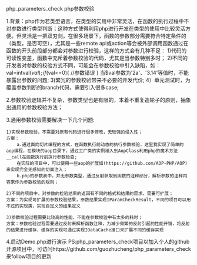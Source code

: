 php_parameters_check php参数校验

1.背景：php作为若类型语言，在类型的实用中非常灵活，在函数的执行过程中不对参数进行类型判断；这种方式使得利用php进行开发在类型的使用中比较灵活方便。但灵活是一把双刃剑，在很多场景下，函数的参数部分需要符合特定条件的（类型，是否可空），尤其是一些remote api或action等会被外部调用函数通过在函数的开头前段部分都会对参数进行校验，这样的方式会有几种不足：
    1)代码的可读性变差，函数中充斥着参数校验的代码，尤其是当参数特别多时；
    2)不同的开发者对参数的校验方式不同，可能会在参数校验中引入缺陷，如：
    val=intval($val);
    if($val<=0){
    //参数错误
    }
    当$val参数为'2a'、'3.14'等值时，不能暴露出参数的问题;
    3)繁冗的参数校验带来不必要的开发代价;
    4）单元测试时，为覆盖参数判断的branch代码，需要引入很多case;

2.参数校验逻辑并不复杂，参数类型也是有限的，本着不重复造轮子的原则，抽象出通用的参数校验方法；

3.通用参数校验需要解决一下几个问题:

    1)实现参数校验，不需要对原有代码进行很多修改，无较强的侵入性；
    方案：
        a.通过面向切片编程的方式，在函数执行前动态的执行参数校验，这里我实现了简单的aop编程，在模块的aop目录下，通过工厂类的实例植入到AopClass利用php的魔术方法__call在函数执行前执行参数检查;
        在实际的项目中，可以使用一些aop的扩展如(https://github.com/AOP-PHP/AOP)来实现完全无感知的切面注入；
        b.php的参数表中，并无参数类型，通过反射获取到函数的注释部分，解析参数的注释内容来作为参数校验的规则；

    2)不同的项目中，对参数的检验结果的返回有不同的格式和结果的需求，需要可扩展；
    方案：为实现可扩展的参数校验结果，参数结果实现IParamCheckResult，不同的项目可以用不过的实现类，实现自定义的结果定义

    3)参数校验过程需要比较高的性能，不能在参数校验中有太多的耗时；
    方案：参数检验过程需要通过反射来解析函数注释，为减少频繁的反射引起的性能开销，将反射的结果进行缓存，缓存的实现可通过实现IDataCache接口来扩展不同的缓存实现

4.启动Demo.php进行演示
PS:php_parameters_check项目以加入个人的github开源项目中，可访问https://github.com/guozhucheng/php_parameters_check来follow项目的更新